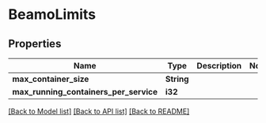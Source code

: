 # BeamoLimits

## Properties

Name | Type | Description | Notes
------------ | ------------- | ------------- | -------------
**max_container_size** | **String** |  | 
**max_running_containers_per_service** | **i32** |  | 

[[Back to Model list]](../README.md#documentation-for-models) [[Back to API list]](../README.md#documentation-for-api-endpoints) [[Back to README]](../README.md)



